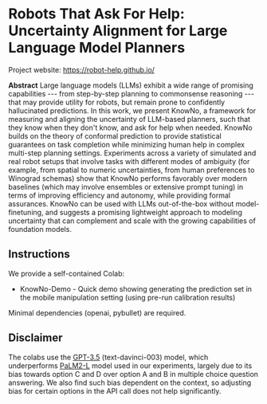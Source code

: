 # Robots That Ask For Help: Uncertainty Alignment for Large Language Model Planners

Project website: https://robot-help.github.io/

**Abstract** Large language models (LLMs) exhibit a wide range of promising capabilities --- from step-by-step planning to commonsense reasoning --- that may provide utility for robots, but remain prone to confidently hallucinated predictions. In this work, we present KnowNo, a framework for measuring and aligning the uncertainty of LLM-based planners, such that they know when they don't know, and ask for help when needed. KnowNo builds on the theory of conformal prediction to provide statistical guarantees on task completion while minimizing human help in complex multi-step planning settings. Experiments across a variety of simulated and real robot setups that involve tasks with different modes of ambiguity (for example, from spatial to numeric uncertainties, from human preferences to Winograd schemas) show that KnowNo performs favorably over modern baselines (which may involve ensembles or extensive prompt tuning) in terms of improving efficiency and autonomy, while providing formal assurances. KnowNo can be used with LLMs out-of-the-box without model-finetuning, and suggests a promising lightweight approach to modeling uncertainty that can complement and scale with the growing capabilities of foundation models.

## Instructions

We provide a self-contained Colab:

* KnowNo-Demo - Quick demo showing generating the prediction set in the mobile manipulation setting (using pre-run calibration results)

Minimal dependencies (openai, pybullet) are required.

## Disclaimer

The colabs use the [GPT-3.5](https://arxiv.org/abs/2005.14165) (text-davinci-003) model, which underperforms [PaLM2-L](https://ai.google/discover/palm2/) model used in our experiments, largely due to its bias towards option C and D over option A and B in multiple choice question answering. We also find such bias dependent on the context, so adjusting bias for certain options in the API call does not help significantly.